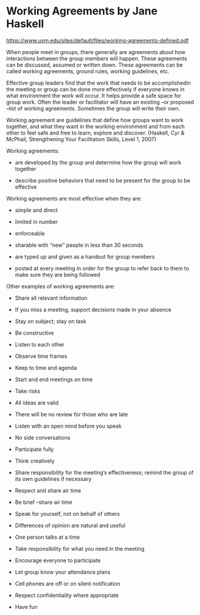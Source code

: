 # Working Agreements by Jane Haskell

https://www.uvm.edu/sites/default/files/working-agreements-defined.pdf

When people meet in groups, there generally are agreements about how
interactions between the group members will happen.  These agreements can be
discussed, assumed or written down.  These agreements can be called working
agreements, ground rules, working guidelines, etc.  

Effective group leaders find that the work that needs to be accomplishedin the
meeting or group can be done more effectively if everyone knows in what
environment the work will occur.  It helps provide a safe space for group work.
Often the leader or facilitator will have an existing –or proposed –list of
working agreements.  Sometimes the group will write their own.  

Working agreement are guidelines that define how groups want to work together,
and what they want in the working environment and from each other to feel safe
and free to learn, explore and discover. (Haskell, Cyr & McPhail, Strengthening
Your Facilitation Skills, Level 1, 2007)

Working agreements:

* are developed by the group and determine how the group will work together

* describe positive behaviors that need to be present for the group to be effective

Working agreements are most effective when they are:

* simple and direct

* limited in number

* enforceable

* sharable with “new” people in less than 30 seconds

* are typed up and given as a handout for group members

* posted at every meeting in order for the group to refer back to them to make sure they are being followed

Other examples of working agreements are:

* Share all relevant information

* If you miss a meeting, support decisions made in your absence

* Stay on subject; stay on task

* Be constructive

* Listen to each other

* Observe time frames

* Keep to time and agenda

* Start and end meetings on time

* Take risks

* All ideas are valid

* There will be no review for those who are late

* Listen with an open mind before you speak

* No side conversations

* Participate fully

* Think creatively

* Share responsibility for the meeting’s effectiveness; remind the group of its own guidelines if necessary

* Respect and share air time

* Be brief –share air time

* Speak for yourself, not on behalf of others

* Differences of opinion are natural and useful

* One person talks at a time

* Take responsibility for what you need in the meeting

* Encourage everyone to participate

* Let group know your attendance plans

* Cell phones are off or on silent notification

* Respect confidentiality where appropriate

* Have fun
